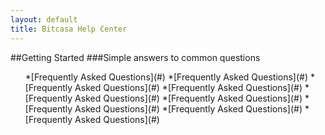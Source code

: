 ```yaml
---
layout: default
title: Bitcasa Help Center
---
```


##Getting Started
###Simple answers to common questions
<ul id="double">
*[Frequently Asked Questions](#)
*[Frequently Asked Questions](#)
*[Frequently Asked Questions](#)
*[Frequently Asked Questions](#)
*[Frequently Asked Questions](#)
*[Frequently Asked Questions](#)
*[Frequently Asked Questions](#)
*[Frequently Asked Questions](#)
*[Frequently Asked Questions](#)
</ul>